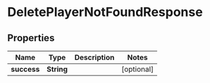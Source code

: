 

# DeletePlayerNotFoundResponse


## Properties

| Name | Type | Description | Notes |
|------------ | ------------- | ------------- | -------------|
|**success** | **String** |  |  [optional] |



